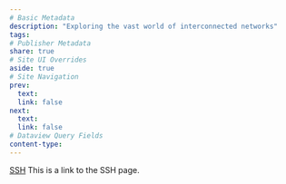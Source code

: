 ```yaml
---
# Basic Metadata
description: "Exploring the vast world of interconnected networks"  
tags: 
# Publisher Metadata
share: true
# Site UI Overrides
aside: true
# Site Navigation
prev: 
  text: 
  link: false
next:
  text: 
  link: false
# Dataview Query Fields
content-type: 
---
```

[SSH](./SSH.md#) This is a link to the SSH page.